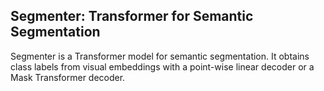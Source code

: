 ## Segmenter: Transformer for Semantic Segmentation
Segmenter is a Transformer model for semantic segmentation. It obtains class labels from visual embeddings with a point-wise linear decoder or a Mask Transformer decoder.
